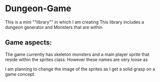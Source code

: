 # Dungeon-Game

This is a mini ""library"" in which I am creating 
This library includes a dungeon generator and Monsters that are within

## Game aspects:
The game currently has skeleton monsters and a main player sprite that
reside within the sprites class. However these names are very loose as

I am planning to change the image of the sprites as I get a solid grasp
on a game concept.

